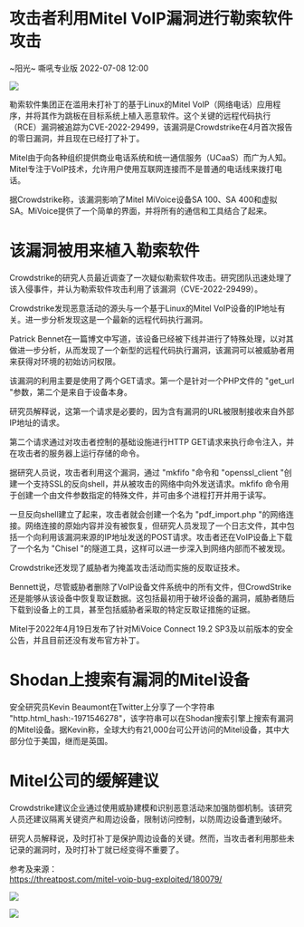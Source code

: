 #  攻击者利用Mitel VoIP漏洞进行勒索软件攻击   
~阳光~  嘶吼专业版   2022-07-08 12:00  
  
![](https://mmbiz.qpic.cn/mmbiz_gif/wpkib3J60o297rwgIksvLibPOwR24tqI8dGRUah80YoBLjTBJgws2n0ibdvfvv3CCm0MIOHTAgKicmOB4UHUJ1hH5g/640?wx_fmt=gif "")  
  
勒索软件集团正在滥用未打补丁的基于Linux的Mitel VoIP（网络电话）应用程序，并将其作为跳板在目标系统上植入恶意软件。这个关键的远程代码执行（RCE）漏洞被追踪为CVE-2022-29499，该漏洞是Crowdstrike在4月首次报告的零日漏洞，并且现在已经打了补丁。  
  
Mitel由于向各种组织提供商业电话系统和统一通信服务（UCaaS）而广为人知。Mitel专注于VoIP技术，允许用户使用互联网连接而不是普通的电话线来拨打电话。  
  
据Crowdstrike称，该漏洞影响了Mitel MiVoice设备SA 100、SA 400和虚拟SA。MiVoice提供了一个简单的界面，并将所有的通信和工具结合了起来。  
# 该漏洞被用来植入勒索软件   
  
Crowdstrike的研究人员最近调查了一次疑似勒索软件攻击。研究团队迅速处理了该入侵事件，并认为勒索软件攻击利用了该漏洞（CVE-2022-29499）。  
  
Crowdstrike发现恶意活动的源头与一个基于Linux的Mitel VoIP设备的IP地址有关。进一步分析发现这是一个最新的远程代码执行漏洞。  
  
Patrick Bennet在一篇博文中写道，该设备已经被下线并进行了特殊处理，以对其做进一步分析，从而发现了一个新型的远程代码执行漏洞，该漏洞可以被威胁者用来获得对环境的初始访问权限。  
  
该漏洞的利用主要是使用了两个GET请求。第一个是针对一个PHP文件的 "get_url "参数，第二个是来自于设备本身。  
  
研究员解释说，这第一个请求是必要的，因为含有漏洞的URL被限制接收来自外部IP地址的请求。  
  
第二个请求通过对攻击者控制的基础设施进行HTTP GET请求来执行命令注入，并在攻击者的服务器上运行存储的命令。  
  
据研究人员说，攻击者利用这个漏洞，通过 "mkfifo "命令和 "openssl_client "创建一个支持SSL的反向shell，并从被攻击的网络中向外发送请求。mkfifo 命令用于创建一个由文件参数指定的特殊文件，并可由多个进程打开并用于读写。  
  
一旦反向shell建立了起来，攻击者就会创建一个名为 "pdf_import.php "的网络连接。网络连接的原始内容并没有被恢复，但研究人员发现了一个日志文件，其中包括一个向利用该漏洞来源的IP地址发送的POST请求。攻击者还在VoIP设备上下载了一个名为 "Chisel "的隧道工具，这样可以进一步深入到网络内部而不被发现。  
  
Crowdstrike还发现了威胁者为掩盖攻击活动而实施的反取证技术。  
  
Bennett说，尽管威胁者删除了VoIP设备文件系统中的所有文件，但CrowdStrike还是能够从该设备中恢复取证数据。这包括最初用于破坏设备的漏洞，威胁者随后下载到设备上的工具，甚至包括威胁者采取的特定反取证措施的证据。  
  
Mitel于2022年4月19日发布了针对MiVoice Connect 19.2 SP3及以前版本的安全公告，并且目前还没有发布官方补丁。  
# Shodan上搜索有漏洞的Mitel设备  
  
安全研究员Kevin Beaumont在Twitter上分享了一个字符串 "http.html_hash:-1971546278"，该字符串可以在Shodan搜索引擎上搜索有漏洞的Mitel设备。据Kevin称，全球大约有21,000台可公开访问的Mitel设备，其中大部分位于美国，继而是英国。  
# Mitel公司的缓解建议  
  
Crowdstrike建议企业通过使用威胁建模和识别恶意活动来加强防御机制。该研究人员还建议隔离关键资产和周边设备，限制访问控制，以防周边设备遭到破坏。  
  
研究人员解释说，及时打补丁是保护周边设备的关键。然而，当攻击者利用那些未记录的漏洞时，及时打补丁就已经变得不重要了。  
  
参考及来源：  
https://threatpost.com/mitel-voip-bug-exploited/180079/  
  
![](https://mmbiz.qpic.cn/sz_mmbiz_png/wpkib3J60o2icGh5SfpLbxXAW4ZUoCCLo9f16W87DFLibspaRcFuR9eic8tOwd44OTySUGOPIJ0MaLiahEmRgogvpPw/640?wx_fmt=png "")  
  
![](https://mmbiz.qpic.cn/sz_mmbiz_png/wpkib3J60o2icGh5SfpLbxXAW4ZUoCCLo9kG8sNRtw4XD7icHbKYSn4ELDniasjt61KDvxGibNibuAqTUbBHZiaVGhXng/640?wx_fmt=png "")  
  
